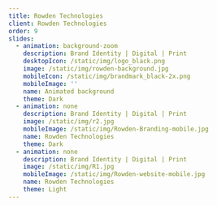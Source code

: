 ```yaml
---
title: Rowden Technologies
client: Rowden Technologies
order: 9
slides:
  - animation: background-zoom
    description: Brand Identity | Digital | Print
    desktopIcon: /static/img/logo_black.png
    image: /static/img/rowden-background.jpg
    mobileIcon: /static/img/brandmark_black-2x.png
    mobileImage: ''
    name: Animated background
    theme: Dark
  - animation: none
    description: Brand Identity | Digital | Print
    image: /static/img/r2.jpg
    mobileImage: /static/img/Rowden-Branding-mobile.jpg
    name: Rowden Technologies
    theme: Dark
  - animation: none
    description: Brand Identity | Digital | Print
    image: /static/img/R1.jpg
    mobileImage: /static/img/Rowden-website-mobile.jpg
    name: Rowden Technologies
    theme: Light
---
```


